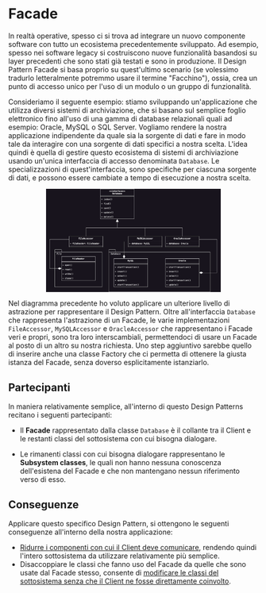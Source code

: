 # Facade
In realtà operative, spesso ci si trova ad integrare un nuovo componente software con tutto un ecosistema 
precedentemente sviluppato. Ad esempio, spesso nei software legacy si costruiscono nuove funzionalità basandosi su 
layer precedenti che sono stati già testati e sono in produzione. Il Design Pattern Facade si basa proprio su 
quest'ultimo scenario (se volessimo tradurlo letteralmente potremmo usare il termine "Facchino"), ossia, crea un 
punto di accesso unico per l'uso di un modulo o un gruppo di funzionalità.

Consideriamo il seguente esempio: stiamo sviluppando un'applicazione che utilizza diversi sistemi di archiviazione, 
che si basano sul semplice foglio elettronico fino all'uso di una gamma di database relazionali quali ad esempio: 
Oracle, MySQL o SQL Server. Vogliamo rendere la nostra applicazione indipendente da quale sia la sorgente di dati e 
fare in modo tale da interagire con una sorgente di dati specifici a nostra scelta. L'idea quindi è quella di 
gestire questo ecosistema di sistemi di archiviazione usando un'unica interfaccia di accesso denominata `Database`. 
Le specializzazioni di quest'interfaccia, sono specifiche per ciascuna sorgente di dati, e possono essere cambiate a 
tempo di esecuzione a nostra scelta.

<p style="display: flex; justify-content: center">
    <img src="../../Assets/Images/Strutturali/Facade.png" alt="Facade Design Pattern" style="width:70%">
</p>

Nel diagramma precedente ho voluto applicare un ulteriore livello di astrazione per rappresentare il Design Pattern. 
Oltre all'interfaccia `Database` che rappresenta l'astrazione di un Facade, le varie implementazioni `FileAccessor`, 
`MySQLAccessor` e `OracleAccessor` che rappresentano i Facade veri e propri, sono tra loro interscambiali, 
permettendoci di usare un Facade al posto di un altro su nostra richiesta. Uno step aggiuntivo sarebbe quello di 
inserire anche una classe Factory che ci permetta di ottenere la giusta istanza del Facade, senza doverso 
esplicitamente istanziarlo.

## Partecipanti
In maniera relativamente semplice, all'interno di questo Design Patterns recitano i seguenti partecipanti:

* Il __Facade__ rappresentato dalla classe `Database` è il collante tra il Client e le restanti classi del 
  sottosistema con cui bisogna dialogare.

* Le rimanenti classi con cui bisogna dialogare rappresentano le __Subsystem classes__, le quali non hanno nessuna 
  conoscenza dell'esistena del Facade e che non mantengano nessun riferimento verso di esso.

## Conseguenze
Applicare questo specifico Design Pattern, si ottengono le seguenti conseguenze all'interno della nostra applicazione:

* <u>Ridurre i componenti con cui il Client deve comunicare</u>, rendendo quindi l'intero sottosistema da utilizzare 
  relativamente più semplice.
* Disaccoppiare le classi che fanno uso del Facade da quelle che sono usate dal Facade stesso, consente di 
  <u>modificare le classi del sottosistema senza che il Client ne fosse direttamente coinvolto</u>.